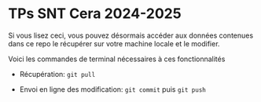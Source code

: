 # TPs SNT Cera 2024-2025

Si vous lisez ceci, vous pouvez désormais accéder aux données contenues dans ce repo le récupérer sur votre machine locale et le modifier.

Voici les commandes de terminal nécessaires à ces fonctionnalités

- Récupération: `git pull`

- Envoi en ligne des modification: `git commit` puis `git push`

